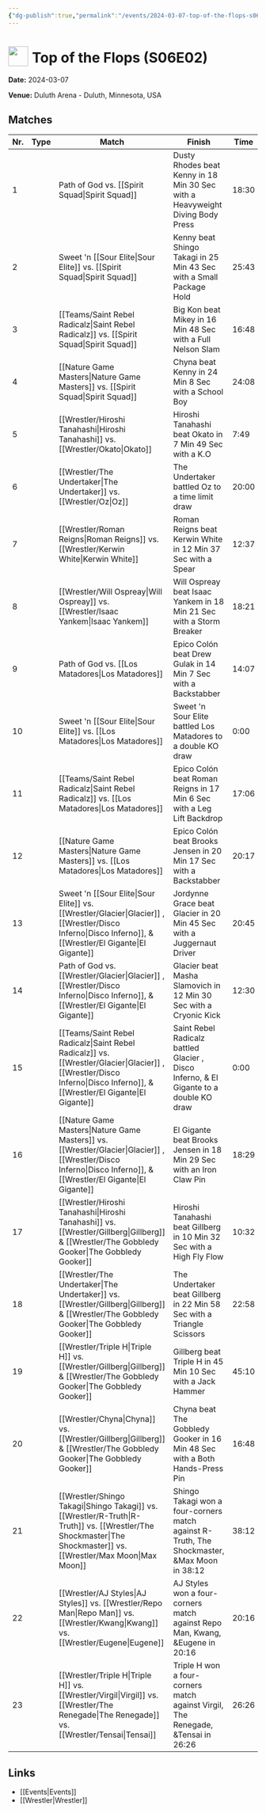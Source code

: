 ```yaml
---
{"dg-publish":true,"permalink":"/events/2024-03-07-top-of-the-flops-s06-e02/","title":"Top of the Flops (S06E02)","noteIcon":"","created":"2025-08-11T09:30:58.927+02:00"}
---
```



# <img src="z_Images/ChokeSlam.png" width="40" style="vertical-align:bottom; margin-right:8px;">**Top of the Flops (S06E02)**

**Date:** 2024-03-07

**Venue:** Duluth Arena - Duluth, Minnesota, USA

## Matches

| Nr. | Type | Match | Finish | Time | Rating | Score |
|-----|------|-------|--------|------|--------|-------|
| 1 |  | Path of God vs. [[Spirit Squad\|Spirit Squad]] | Dusty Rhodes beat Kenny  in 18 Min 30 Sec with a Heavyweight Diving Body Press | 18:30 | ★★★ | 68 |
| 2 |  | Sweet 'n [[Sour Elite\|Sour Elite]] vs. [[Spirit Squad\|Spirit Squad]] | Kenny  beat Shingo Takagi in 25 Min 43 Sec with a Small Package Hold | 25:43 | ★★★★ | 86 |
| 3 |  | [[Teams/Saint Rebel Radicalz\|Saint Rebel Radicalz]] vs. [[Spirit Squad\|Spirit Squad]] | Big Kon beat Mikey  in 16 Min 48 Sec with a Full Nelson Slam | 16:48 | ★★1/2 | 66 |
| 4 |  | [[Nature Game Masters\|Nature Game Masters]]  vs. [[Spirit Squad\|Spirit Squad]] | Chyna beat Kenny  in 24 Min 8 Sec with a School Boy | 24:08 | ★★★1/2 | 77 |
| 5 |  | [[Wrestler/Hiroshi Tanahashi\|Hiroshi Tanahashi]] vs. [[Wrestler/Okato\|Okato]] | Hiroshi Tanahashi beat Okato in 7 Min 49 Sec with a K.O | 7:49 | ★★1/2 | 66 |
| 6 |  | [[Wrestler/The Undertaker\|The Undertaker]] vs. [[Wrestler/Oz\|Oz]] | The Undertaker battled Oz to a  time limit draw | 20:00 | ★★★1/2 | 77 |
| 7 |  | [[Wrestler/Roman Reigns\|Roman Reigns]] vs. [[Wrestler/Kerwin White\|Kerwin White]] | Roman Reigns beat Kerwin White in 12 Min 37 Sec with a Spear | 12:37 | ★★★★1/2 | 94 |
| 8 |  | [[Wrestler/Will Ospreay\|Will Ospreay]] vs. [[Wrestler/Isaac Yankem\|Isaac Yankem]] | Will Ospreay beat Isaac Yankem in 18 Min 21 Sec with a Storm Breaker | 18:21 | ★★★★1/2 | 95 |
| 9 |  | Path of God vs. [[Los Matadores\|Los Matadores]] | Epico Colón beat Drew Gulak in 14 Min 7 Sec with a Backstabber | 14:07 | ★★★1/4 | 73 |
| 10 |  | Sweet 'n [[Sour Elite\|Sour Elite]] vs. [[Los Matadores\|Los Matadores]] | Sweet 'n Sour Elite battled Los Matadores to a  double KO draw | 0:00 | ★★★★ | 87 |
| 11 |  | [[Teams/Saint Rebel Radicalz\|Saint Rebel Radicalz]] vs. [[Los Matadores\|Los Matadores]] | Epico Colón beat Roman Reigns in 17 Min 6 Sec with a Leg Lift Backdrop | 17:06 | ★★★1/4 | 72 |
| 12 |  | [[Nature Game Masters\|Nature Game Masters]]  vs. [[Los Matadores\|Los Matadores]] | Epico Colón beat Brooks Jensen in 20 Min 17 Sec with a Backstabber | 20:17 | ★★★1/2 | 78 |
| 13 |  | Sweet 'n [[Sour Elite\|Sour Elite]] vs. [[Wrestler/Glacier\|Glacier]] , [[Wrestler/Disco Inferno\|Disco Inferno]], & [[Wrestler/El Gigante\|El Gigante]] | Jordynne Grace beat Glacier  in 20 Min 45 Sec with a Juggernaut Driver | 20:45 | ★★★1/2 | 76 |
| 14 |  | Path of God vs. [[Wrestler/Glacier\|Glacier]] , [[Wrestler/Disco Inferno\|Disco Inferno]], & [[Wrestler/El Gigante\|El Gigante]] | Glacier  beat Masha Slamovich in 12 Min 30 Sec with a Cryonic Kick | 12:30 | ★★★1/2 | 78 |
| 15 |  | [[Teams/Saint Rebel Radicalz\|Saint Rebel Radicalz]] vs. [[Wrestler/Glacier\|Glacier]] , [[Wrestler/Disco Inferno\|Disco Inferno]], & [[Wrestler/El Gigante\|El Gigante]] | Saint Rebel Radicalz battled Glacier ,  Disco Inferno, & El Gigante to a  double KO draw | 0:00 | ★1/2 | 58 |
| 16 |  | [[Nature Game Masters\|Nature Game Masters]]  vs. [[Wrestler/Glacier\|Glacier]] , [[Wrestler/Disco Inferno\|Disco Inferno]], & [[Wrestler/El Gigante\|El Gigante]] | El Gigante beat Brooks Jensen in 18 Min 29 Sec with an Iron Claw Pin | 18:29 | ★★★★ | 85 |
| 17 |  | [[Wrestler/Hiroshi Tanahashi\|Hiroshi Tanahashi]] vs. [[Wrestler/Gillberg\|Gillberg]] & [[Wrestler/The Gobbledy Gooker\|The Gobbledy Gooker]] | Hiroshi Tanahashi beat Gillberg in 10 Min 32 Sec with a High Fly Flow | 10:32 | ★★1/2 | 64 |
| 18 |  | [[Wrestler/The Undertaker\|The Undertaker]] vs. [[Wrestler/Gillberg\|Gillberg]] & [[Wrestler/The Gobbledy Gooker\|The Gobbledy Gooker]] | The Undertaker beat Gillberg in 22 Min 58 Sec with a Triangle Scissors | 22:58 | ★★★★ | 85 |
| 19 |  | [[Wrestler/Triple H\|Triple H]] vs. [[Wrestler/Gillberg\|Gillberg]] & [[Wrestler/The Gobbledy Gooker\|The Gobbledy Gooker]] | Gillberg beat Triple H in 45 Min 10 Sec with a Jack Hammer | 45:10 | ★★★★1/4 | 91 |
| 20 |  | [[Wrestler/Chyna\|Chyna]] vs. [[Wrestler/Gillberg\|Gillberg]] & [[Wrestler/The Gobbledy Gooker\|The Gobbledy Gooker]] | Chyna beat The Gobbledy Gooker in 16 Min 48 Sec with a Both Hands-Press Pin | 16:48 | ★★★3/4 | 82 |
| 21 |  | [[Wrestler/Shingo Takagi\|Shingo Takagi]] vs. [[Wrestler/R-Truth\|R-Truth]] vs. [[Wrestler/The Shockmaster\|The Shockmaster]] vs. [[Wrestler/Max Moon\|Max Moon]] | Shingo Takagi won a four-corners match against R-Truth, The Shockmaster, &Max Moon in  38:12 | 38:12 | ★★★★★ | 100 |
| 22 |  | [[Wrestler/AJ Styles\|AJ Styles]] vs. [[Wrestler/Repo Man\|Repo Man]] vs. [[Wrestler/Kwang\|Kwang]] vs. [[Wrestler/Eugene\|Eugene]]  | AJ Styles won a four-corners match against Repo Man, Kwang, &Eugene  in  20:16 | 20:16 | ★★★★1/4 | 89 |
| 23 |  | [[Wrestler/Triple H\|Triple H]] vs. [[Wrestler/Virgil\|Virgil]] vs. [[Wrestler/The Renegade\|The Renegade]] vs. [[Wrestler/Tensai\|Tensai]] | Triple H won a four-corners match against Virgil, The Renegade, &Tensai in  26:26 | 26:26 | ★★★★1/2 | 94 |

## Links
- [[Events\|Events]]
- [[Wrestler\|Wrestler]]
